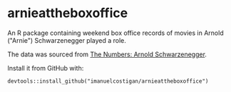 # arnieattheboxoffice

An R package containing weekend box office records of movies in Arnold ("Arnie")
Schwarzenegger played a role.

The data was sourced from [The Numbers: Arnold Schwarzenegger](http://www.the-numbers.com/person/128750401-Arnold-Schwarzenegger#tab=acting).

Install it from GitHub with:

    devtools::install_github("imanuelcostigan/arnieattheboxoffice")

